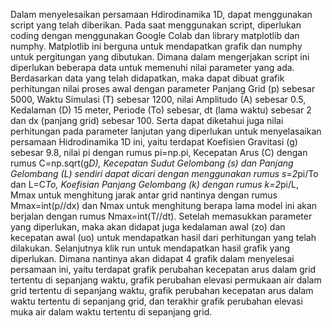 Dalam menyelesaikan persamaan Hdirodinamika 1D, dapat menggunakan script yang telah diberikan. Pada saat menggunakan script, diperlukan coding dengan menggunakan Google Colab  dan library matplotlib dan numphy. Matplotlib ini berguna untuk mendapatkan grafik dan numphy untuk pergitungan yang dibutukan. Dimana dalam mengerjakan script ini diperlukan beberapa data untuk memenuhi nilai parameter yang ada. Berdasarkan data yang telah didapatkan, maka dapat dibuat grafik perhitungan nilai proses awal dengan parameter Panjang Grid (p) sebesar 5000, Waktu Simulasi (T) sebesar 1200, nilai Amplitudo (A) sebesar 0.5, Kedalaman (D) 15 meter, Periode (To) sebesar, dt (lama waktu) sebesar 2 dan dx (panjang grid) sebesar 100. Serta dapat diketahui juga nilai perhitungan pada parameter lanjutan yang diperlukan untuk menyelasaikan persamaan Hidrodinamika 1D ini, yaitu terdapat Koefisien Gravitasi (g) sebesar 9.8, nilai pi dengan rumus pi=np.pi, Kecepatan Arus (C) dengan rumus C=np.sqrt(g*D), Kecepatan Sudut Gelombang (s) dan Panjang Gelombang (L) sendiri dapat dicari dengan menggunakan rumus s=2*pi/To dan L=C*To, Koefisian Panjang Gelombang (k) dengan rumus k=2*pi/L, Mmax untuk menghitung jarak antar grid nantinya dengan rumus Mmax=int(p//dx) dan Nmax untuk menghitung berapa lama model ini akan berjalan dengan rumus Nmax=int(T//dt).
Setelah memasukkan parameter yang diperlukan, maka akan didapat juga kedalaman awal (zo) dan kecepatan awal (uo) untuk mendapatkan hasil dari perhitungan yang telah dilakukan. Selanjutnya klik run untuk mendapatkan hasil grafik yang diperlukan. Dimana nantinya akan didapat 4 grafik dalam menyelesai persamaan ini, yaitu terdapat grafik perubahan kecepatan arus dalam grid tertentu di sepanjang waktu, grafik perubahan elevasi permukaan air dalam grid tertentu di sepanjang waktu, grafik perubahan kecepatan arus dalam waktu tertentu di sepanjang grid, dan terakhir grafik perubahan elevasi muka air dalam waktu tertentu di sepanjang grid.
